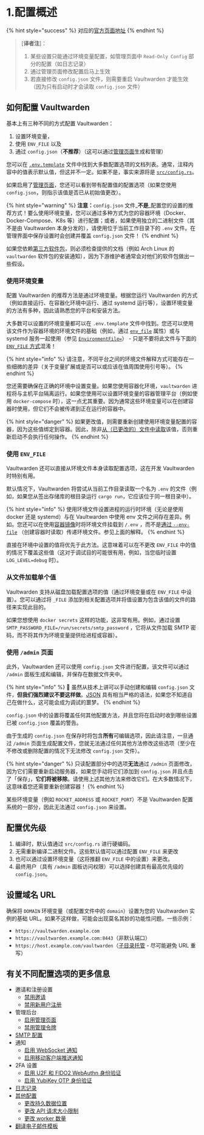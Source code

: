 # 1.配置概述

{% hint style="success" %}
对应的[官方页面地址](https://github.com/dani-garcia/vaultwarden/wiki/Configuration-overview)
{% endhint %}

> \[**译者注**]：
>
> 1. 某些设置只能通过环境变量配置，如管理页面中 `Read-Only Config` 部分的配置（如日志记录）
> 2. 通过管理页面修改配置后马上生效
> 3. 若直接修改 `config.json` 文件，则需要重启 Vaultwarden 才能生效（因为只有启动时才会读取 `config.json` 文件）

## 如何配置 Vaultwarden <a href="#how-to-configure-vaultwarden" id="how-to-configure-vaultwarden"></a>

基本上有三种不同的方式配置 Vaultwarden：

1. 设置环境变量，
2. 使用 `ENV_FILE` 以及
3. 通过 `config.json`（**不推荐**）（这可以通过[管理页面](enabling-admin-page.md)生成和管理）

您可以在 [`.env.template`](https://github.com/dani-garcia/vaultwarden/blob/main/.env.template) 文件中找到大多数配置选项的文档列表。通常，注释内容中的值表示默认值，但这并不一定。如果不是，事实来源将是 [`src/config.rs`](https://github.com/dani-garcia/vaultwarden/blob/main/src/config.rs)。

如果启用了[管理页面](enabling-admin-page.md)，您还可以看到带有配置值的配置选项（如果您使用 `config.json`，则指示该值是否已从初始值更改）。

{% hint style="warning" %}
**注意：**`config.json` 文件_**不是**_配置您的设置的推荐方式！要么使用环境变量，您可以通过多种方式为您的容器环境（Docker、Docker-Compose、K8s 等）进行配置；或者，如果使用独立的二进制文件（其不是由 Vaultwarden 本身分发的），请使用位于当前工作目录下的 `.env` 文件。在管理界面中保存设置时会创建并覆盖 `config.json` 文件！
{% endhint %}

如果您依赖[第三方软件包](../deployment/third-party-packages.md)，则必须检查提供的文档（例如 Arch Linux 的 `vaultwarden` 软件包的安装通知），因为下游维护者通常会对他们的软件包做出一些假设。

### 使用环境变量 <a href="#using-environment-variables" id="using-environment-variables"></a>

配置 Vaultwarden 的推荐方法是通过环境变量。根据您运行 Vaultwarden 的方式（例如直接运行、在容器化环境中运行、通过 systemd 运行等），设置环境变量的方法有多种，因此请熟悉您的平台和安装方法。

大多数可以设置的环境变量都可以在 `.env.template` 文件中找到。您还可以使用该文件作为容器环境的环境文件的基础（例如，通过 [`env_file`](https://docs.docker.com/compose/environment-variables/set-environment-variables/#use-the-env\_file-attribute) 属性）或与 systemd 服务一起使用（参见 [`EnvironmentFile=`](https://www.freedesktop.org/software/systemd/man/latest/systemd.exec.html#EnvironmentFile=)） - 只是不要将此文件与下面的 [`ENV_FILE` 方式](configuration-overview.md#using-an-env\_file)混淆！

{% hint style="info" %}
请注意，不同平台之间的环境文件解释方式可能存在一些细微的差异（关于变量扩展或是否可以或应该在值周围使用引号等）。
{% endhint %}

您还需要确保在正确的环境中设置变量。如果您使用容器化环境，`vaultwarden` 进程将与主机平台隔离运行。如果您使用可以设置环境变量的容器管理平台（例如使用 `docker-compose` 时），这一点尤其重要。因为通常这些环境变量可以在创建容器时使用，但它们不会被传递到正在运行的容器中。

{% hint style="danger" %}
如果更改值，则需要重新创建使用环境变量配置的容器，因为这些值绑定到容器。因此，除非[从（已更改的）文件中读取](https://github.com/dani-garcia/vaultwarden/wiki/Configuration-overview#loading-individual-values-from-files)该值，否则重新启动不会执行任何操作。
{% endhint %}

### 使用 `ENV_FILE` <a href="#using-an-env_file" id="using-an-env_file"></a>

Vaultwarden 还可以直接从环境文件本身读取配置选项，这在开发 Vaultwarden 时特别有用。

默认情况下，Vaultwarden 将尝试从当前工作目录读取一个名为 `.env` 的文件（例如，如果您从签出存储库的根目录运行 `cargo run`，它应该位于同一根目录中）。

{% hint style="info" %}
使用环境文件设置进程的运行时环境（无论是使用 docker 还是 systemd）与在 Vaultwarden 中使用 env 文件之间存在差异。例如。您还可以在使用[容器镜像](../container-image-usage/which-container-image-to-use.md)时将环境文件挂载到 `/.env` ，而不是[通过 `--env-file`](https://docs.docker.com/compose/environment-variables/set-environment-variables/#substitute-with---env-file) （创建容器时读取）传递环境文件。参见上面的解释。
{% endhint %}

直接在环境中设置的值将优先于此方法。这意味着可以在不更改 `ENV_FILE` 中的值的情况下覆盖这些值（这对于调试目的可能很有用，例如，当您临时设置 `LOG_LEVEL=debug` 时）。

### 从文件加载单个值 <a href="#loading-individual-values-from-files" id="loading-individual-values-from-files"></a>

Vaultwarden 支持从磁盘加载配置选项的值（通过环境变量或在 `ENV_FILE` 中设置）。您可以通过将 `_FILE` 添加到相关配置选项并将值设置为包含该值的文件的路径来实现此目的。

如果您想使用 `docker secrets` 这样的功能，这非常有用。例如，通过设置 `SMTP_PASSWORD_FILE=/run/secrets/smtp_password` ，它将从文件加载 SMTP 密码，而不将其作为环境变量提供给进程或容器）。

### 使用 `/admin` 页面 <a href="#using-the-admin-page" id="using-the-admin-page"></a>

此外，Vaultwarden 还可以使用 `config.json` 文件进行配置，该文件可以通过 `/admin` 面板生成和编辑，并保存在数据文件夹中。

{% hint style="info" %}
🙏 虽然从技术上讲可以手动创建和编辑 `config.json` 文件，**但我们强烈建议不要这样做**。[JSON](https://www.json.org/) 具有相当严格的语法，如果您不知道自己在做什么，这可能会成为调试的噩梦。
{% endhint %}

`config.json` 中的设置将覆盖任何其他配置方法，并且您将在启动时收到哪些设置已被 `config.json` 覆盖的警告。

由于生成的 `config.json` 在保存时将包含**所有**可编辑选项，因此请注意，一旦通过 `/admin` 页面生成配置文件，您就无法通过任何其他方法修改这些选项（至少在不修改或删除配置的情况下无法修改 `config.json` 文件）。

{% hint style="danger" %}
只读配置部分中的选项**无法**通过 `/admin` 页面修改，因为它们需要重新启动服务器，如果您手动将它们添加到 `config.json` 并且点击了「保存」，**它们将被移除**。请使用上述其他方法来修改它们。在大多数情况下，这意味着您还需要重新创建容器！
{% endhint %}

某些环境变量（例如 `ROCKET_ADDRESS` 或 `ROCKET_PORT`）不是 Vaultwarden 配置系统的一部分，因此无法通过 `config.json` 来设置。

## 配置优先级 <a href="#configuration-precedence" id="configuration-precedence"></a>

1. 编译时，默认值通过 `src/config.rs` 进行硬编码。
2. 无需重新编译二进制文件。这些默认值可以通过配置 `ENV_FILE` 来更改
3. 也可以通过设置环境变量（这将推翻 `ENV_FILE` 中的设置）来更改。
4. 最终用户（具有 `/admin` 面板访问权限）可以选择创建具有最高优先级的 `config.json`。

## 设置域名 URL <a href="#setting-the-domain-url" id="setting-the-domain-url"></a>

确保将 `DOMAIN` 环境变量（或配置文件中的 `domain`）设置为您的 Vaultwarden 实例的基础 URL。如果不这样做，可能会出现莫名其妙的功能性问题。一些示例：

* `https://vaultwarden.example.com`
* `https://vaultwarden.example.com:8443`（非默认端口）
* `https://host.example.com/vaultwarden`（[子目录托管](using-an-alternate-base-dir-subdir-subpath.md) - 尽可能避免 URL 重写）

## 有关不同配置选项的更多信息 <a href="#further-information-about-different-configuration-options" id="further-information-about-different-configuration-options"></a>

* 邀请和注册设置
  * [禁用邀请](disable-invitations.md)
  * [禁用新用户注册](disable-registration-of-new-users.md)
* 管理后台
  * [启用管理页面](enabling-admin-page.md)
  * [禁用管理令牌](disable-the-admin-token.md)
* [SMTP 配置](smtp-configuration.md)
* 通知
  * [启用 WebSocket 通知](enabling-websocket-notifications.md)
  * [启用移动客户端推送通知](enabling-mobile-client-push-notification.md)
* 2FA 设置
  * [启用 U2F 和 FIDO2 WebAuthn 身份验证](enabling-u2f-and-fido2-webauthn-authentication.md)
  * [启用 YubiKey OTP 身份验证](enabling-yubikey-otp-authentication.md)
* [日志记录](logging.md)
* [其他配置](other-configuration.md)
  * [更改持久数据位置](changing-persistent-data-location.md)
  * [更改 API 请求大小限制](changing-the-api-request-size-limit.md)
  * [更改 worker 数量](changing-the-number-of-workers.md)
* [翻译电子邮件模板](translating-the-email-templates.md)
